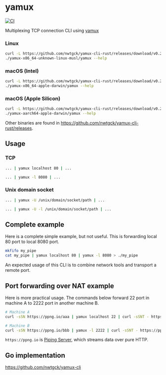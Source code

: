 # yamux
[![CI](https://github.com/nwtgck/yamux-cli-rust/actions/workflows/ci.yml/badge.svg)](https://github.com/nwtgck/yamux-cli-rust/actions/workflows/ci.yml)

Multiplexing TCP connection CLI using [yamux](https://github.com/hashicorp/yamux/blob/master/spec.md)

### Linux

```bash
curl -L https://github.com/nwtgck/yamux-cli-rust/releases/download/v0.2.0/yamux-x86_64-unknown-linux-musl.tar.gz | tar xzf -
./yamux-x86_64-unknown-linux-musl/yamux --help
```

### macOS (Intel)

```bash
curl -L https://github.com/nwtgck/yamux-cli-rust/releases/download/v0.2.0/yamux-x86_64-apple-darwin.tar.gz | tar xzf -
./yamux-x86_64-apple-darwin/yamux --help
```

### macOS (Apple Silicon)

```bash
curl -L https://github.com/nwtgck/yamux-cli-rust/releases/download/v0.2.0/yamux-aarch64-apple-darwin.tar.gz | tar xzf -
./yamux-aarch64-apple-darwin/yamux --help
```

Other binaries are found in <https://github.com/nwtgck/yamux-cli-rust/releases>.

## Usage

### TCP

```bash
... | yamux localhost 80 | ...
```

```bash
... | yamux -l 8080 | ...
```

### Unix domain socket

```bash
... | yamux -U /unix/domain/socket/path | ...
```

```bash
... | yamux -U -l /unix/domain/socket/path | ...
```

## Complete example

Here is a complete simple example, but not useful. This is forwarding local 80 port to local 8080 port.

```bash
mkfifo my_pipe
cat my_pipe | yamux localhost 80 | yamux -l 8080 > ./my_pipe 
```

An expected usage of this CLI is to combine network tools and transport a remote port.

## Port forwarding over NAT example

Here is more practical usage. The commands below forward 22 port in machine A to 2222 port in another machine B.

```bash
# Machine A
curl -sSN https://ppng.io/aaa | yamux localhost 22 | curl -sSNT - https://ppng.io/bbb
```

```bash
# Machine B
curl -sSN https://ppng.io/bbb | yamux -l 2222 | curl -sSNT - https://ppng.io/aaa
```

`https://ppng.io` is [Piping Server](https://github.com/nwtgck/piping-server), which streams data over pure HTTP. 

## Go implementation
<https://github.com/nwtgck/yamux-cli>
